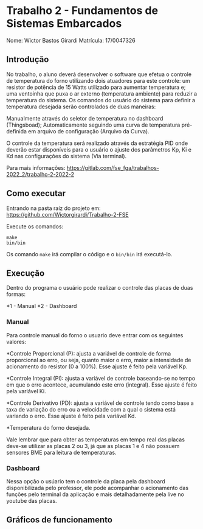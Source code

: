 # Trabalho 2 - Fundamentos de Sistemas Embarcados

Nome: Wictor Bastos Girardi
Matrícula: 17/0047326

## Introdução

No trabalho, o aluno deverá desenvolver o software que efetua o controle de temperatura do forno utilizando dois atuadores para este controle: um resistor de potência de 15 Watts utilizado para aumentar temperatura e; uma ventoinha que puxa o ar externo (temperatura ambiente) para reduzir a temperatura do sistema.
Os comandos do usuário do sistema para definir a temperatura desejada serão controlados de duas maneiras:

Manualmente através do seletor de temperatura no dashboard (Thingsboad);
Automaticamente seguindo uma curva de temperatura pré-definida em arquivo de configuração (Arquivo da Curva).

O controle da temperatura será realizado através da estratégia PID onde deverão estar disponíveis para o usuário o ajuste dos parâmetros Kp, Ki e Kd nas configurações do sistema (Via terminal).

Para mais informações: <https://gitlab.com/fse_fga/trabalhos-2022_2/trabalho-2-2022-2>

## Como executar

Entrando na pasta raíz do projeto em: https://github.com/Wictorgirardi/Trabalho-2-FSE

Execute os comandos:

```
make
bin/bin
```

Os comando `make` irá compilar o código e o `bin/bin` irá executá-lo.

## Execução

Dentro do programa o usuário pode realizar o controle das placas de duas formas:

*1 - Manual
*2 - Dashboard

### Manual

Para controle manual do forno o usuario deve entrar com os seguintes valores:

*Controle Proporcional (P): ajusta a variável de controle de forma proporcional ao erro, ou seja, quanto maior o erro, maior a intensidade de acionamento do resistor (0 a 100%). Esse ajuste é feito pela variável Kp.

*Controle Integral (PI): ajusta a variável de controle baseando-se no tempo em que o erro acontece, acumulando este erro (integral). Esse ajuste é feito pela variável Ki.

*Controle Derivativo (PD): ajusta a variável de controle tendo como base a taxa de variação do erro ou a velocidade com a qual o sistema está variando o erro. Esse ajuste é feito pela variável Kd.

*Temperatura do forno desejada.

Vale lembrar que para obter as temperaturas em tempo real das placas deve-se utilizar as placas 2 ou 3, já que as placas 1 e 4 não possuem sensores BME para leitura de temperaturas.

### Dashboard

Nessa opção o usúario tem o controle da placa pela dashboard disponibilizada pelo professor, ele pode acompanhar o acionamento das funções pelo terminal da aplicação e mais detalhadamente pela live no youtube das placas.
## Gráficos de funcionamento

